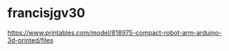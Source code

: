 # francisjgv30
https://www.printables.com/model/818975-compact-robot-arm-arduino-3d-printed/files 

